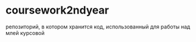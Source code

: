 # coursework2ndyear
репозиторий, в котором хранится код, использованный для работы над млей курсовой
